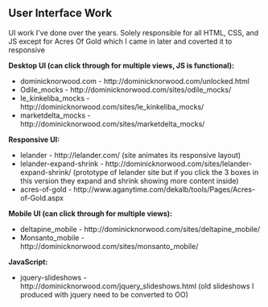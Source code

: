 <h2>User Interface Work</h2>

<p>UI work I've done over the years. Solely responsible for all HTML, CSS, and JS except for Acres Of Gold which I came in later and coverted it to responsive</p>

<p><b>Desktop UI (can click through for multiple views, JS is functional):</b>
<ul>
<li>dominicknorwood.com - http://dominicknorwood.com/unlocked.html</li>
<li>Odile_mocks - http://dominicknorwood.com/sites/odile_mocks/</li>
<li>le_kinkeliba_mocks - http://dominicknorwood.com/sites/le_kinkeliba_mocks/</li>
<li>marketdelta_mocks - http://dominicknorwood.com/sites/marketdelta_mocks/</li>
</ul></p>

<p><b>Responsive UI:</b>
<ul>
<li>lelander - http://lelander.com/ (site animates its responsive layout)</li>
<li>lelander-expand-shrink - http://dominicknorwood.com/sites/lelander-expand-shrink/ (prototype of lelander site but if you click the 3 boxes in this version they expand and shrink showing more content inside)</li>
<li>acres-of-gold - http://www.aganytime.com/dekalb/tools/Pages/Acres-of-Gold.aspx</li>
</ul></p>

<p><b>Mobile UI (can click through for multiple views):</b>
<ul>
<li>deltapine_mobile - http://dominicknorwood.com/sites/deltapine_mobile/</li>
<li>Monsanto_mobile - http://dominicknorwood.com/sites/monsanto_mobile/</li>
</ul></p>

<p><b>JavaScript:</b>
<ul>
<li>jquery-slideshows - http://dominicknorwood.com/jquery_slideshows.html (old slideshows I produced with jquery need to be converted to OO)</li>
</ul></p>
